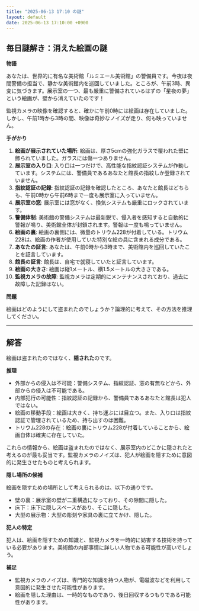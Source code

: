 ```yaml
---
title: "2025-06-13 17:10 の謎"
layout: default
date: 2025-06-13 17:10:00 +0900
---
```

## 毎日謎解き：消えた絵画の謎

**物語**

あなたは、世界的に有名な美術館「ルミエール美術館」の警備員です。今夜は夜間警備の担当で、静かな美術館内を巡回していました。ところが、午前3時、異変に気づきます。展示室の一つ、最も厳重に警備されているはずの「星夜の夢」という絵画が、壁から消えていたのです！

監視カメラの映像を確認すると、確かに午前0時には絵画は存在していました。しかし、午前1時から3時の間、映像は奇妙なノイズが走り、何も映っていません。

**手がかり**

1.  **絵画が展示されていた場所**: 絵画は、厚さ5cmの強化ガラスで覆われた壁に飾られていました。ガラスには傷一つありません。
2.  **展示室の入り口**: 入り口は一つだけで、高性能な指紋認証システムが作動しています。システムには、警備員であるあなたと館長の指紋しか登録されていません。
3.  **指紋認証の記録**: 指紋認証の記録を確認したところ、あなたと館長はどちらも、午前0時から午前6時まで一度も展示室に入っていません。
4.  **展示室の窓**: 展示室には窓がなく、換気システムも厳重にロックされています。
5.  **警備体制**: 美術館の警備システムは最新鋭で、侵入者を感知すると自動的に警報が鳴り、美術館全体が封鎖されます。警報は一度も鳴っていません。
6.  **絵画の裏**: 絵画の裏側には、微量のトリウム228が付着している。トリウム228は、絵画の作者が使用していた特別な絵の具に含まれる成分である。
7.  **あなたの証言**: あなたは、午前0時から3時まで、美術館内を巡回していたことを証言しています。
8.  **館長の証言**: 館長は、自宅で就寝していたと証言しています。
9.  **絵画の大きさ**: 絵画は縦1メートル、横1.5メートルの大きさである。
10. **監視カメラの故障**: 監視カメラは定期的にメンテナンスされており、過去に故障した記録はない。

**問題**

絵画はどのようにして盗まれたのでしょうか？論理的に考えて、その方法を推理してください。

---

## 解答

絵画は盗まれたのではなく、**隠された**のです。

**推理**

*   外部からの侵入は不可能：警備システム、指紋認証、窓の有無などから、外部からの侵入は不可能である。
*   内部犯行の可能性：指紋認証の記録から、警備員であるあなたと館長は犯人ではない。
*   絵画の移動手段：絵画は大きく、持ち運ぶには目立つ。また、入り口は指紋認証で管理されているため、持ち出すのは困難。
*   トリウム228の存在：絵画の裏にトリウム228が付着していることから、絵画自体は確実に存在していた。

これらの情報から、絵画は盗まれたのではなく、展示室内のどこかに隠されたと考えるのが最も妥当です。監視カメラのノイズは、犯人が絵画を隠すために意図的に発生させたものと考えられます。

**隠し場所の候補**

絵画を隠すための場所として考えられるのは、以下の通りです。

*   壁の裏：展示室の壁が二重構造になっており、その隙間に隠した。
*   床下：床下に隠しスペースがあり、そこに隠した。
*   大型の展示物：大型の彫刻や家具の裏に立てかけ、隠した。

**犯人の特定**

犯人は、絵画を隠すための知識と、監視カメラを一時的に妨害する技術を持っている必要があります。美術館の内部事情に詳しい人物である可能性が高いでしょう。

**補足**

*   監視カメラのノイズは、専門的な知識を持つ人物が、電磁波などを利用して意図的に発生させた可能性があります。
*   絵画を隠した理由は、一時的なものであり、後日回収するつもりである可能性があります。
